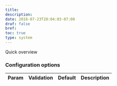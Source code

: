 ```yaml
---
title: 
description:
date: 2018-07-23T20:04:03-07:00
draf: false
bref: 
toc: true
type: system
---
```


Quick overview

### Configuration options

| Param | Validation | Default | Description |
|-------|------------|---------|-------------|